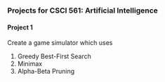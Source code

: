 ### Projects for CSCI 561: Artificial Intelligence

#### Project 1
Create a game simulator which uses

1. Greedy Best-First Search
2. Minimax
3. Alpha-Beta Pruning